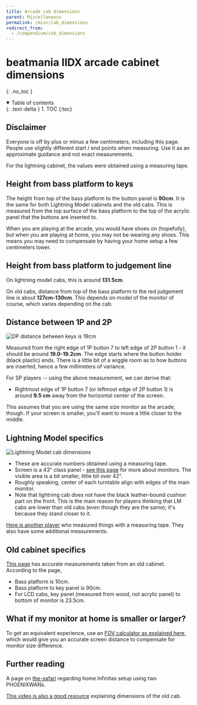 ```yaml
---
title: Arcade cab dimensions
parent: Miscellaneous
permalink: /misc/cab_dimensions
redirect_from:
  - /compendium/cab_dimensions
---
```


# beatmania IIDX arcade cabinet dimensions
{: .no_toc }

<details open markdown="block">
  <summary>
    Table of contents
  </summary>
  {: .text-delta }
1. TOC
{:toc}
</details>

## Disclaimer

Everyone is off by plus or minus a few centimeters, including this page. People use slightly different start / end points when measuring. Use it as an approximate guidance and not exact measurements.

For the lightning cabinet, the values were obtained using a measuring tape.

## Height from bass platform to keys

The height from top of the bass platform to the button panel is **90cm**. It is the same for both Lightning Model cabinets and the old cabs. This is measured from the top surface of the bass platform to the top of the acrylic panel that the buttons are inserted to.

When you are playing at the arcade, you would have shoes on (hopefully), but when you are playing at home, you may not be wearing any shoes. This means you may need to compensate by having your home setup a few centimeters lower.

## Height from bass platform to judgement line

On lightning model cabs, this is around **131.5cm**.

On old cabs, distance from top of the bass platform to the red judgement line is about **127cm-130cm**. This depends on model of the monitor of course, which varies depending on the cab.

## Distance between 1P and 2P

![DP distance between keys is 19cm](/assets/img/dp_distance.png)

Measured from the right edge of 1P button 7 to left edge of 2P button 1 - it should be around **19.0-19.2cm**. The edge starts where the button holder (black plastic) ends. There is a little bit of a wiggle room as to how buttons are inserted, hence a few millimeters of variance.

For SP players -- using the above measurement, we can derive that:

* Rightmost edge of 1P button 7 (or leftmost edge of 2P button 1) is around **9.5 cm** away from the horizontal center of the screen.

This assumes that you are using the same size monitor as the arcade, though. If your screen is smaller, you'll want to move a little closer to the middle.

## Lightning Model specifics

![Lightning Model cab dimensions](/assets/img/lm_dimensions.png)

* These are accurate numbers obtained using a measuring tape.
* Screen is a 43" class panel - [see this page](/compendium/infinitas_monitor) for more about monitors. The visible area is a bit smaller, little bit over 42".
* Roughly speaking, center of each turntable align with edges of the main monitor.
* Note that lightning cab does not have the black leather-bound cushion part on the front. This is the main reason for players thinking that LM cabs are lower than old cabs (even though they are the same); it's because they stand closer to it.

[Here is another player](https://mame48-g.net/%e3%80%90beatmaniaiidx-infinitasbms-%e7%ab%8b%e3%81%a1%e7%92%b0%e5%a2%83%e7%94%a8%e3%80%91%e3%83%a9%e3%82%a4%e3%83%88%e3%83%8b%e3%83%b3%e3%82%b0%e3%83%a2%e3%83%87%e3%83%ab%e7%ad%90%e4%bd%93%e5%af%b8/413/) who measured things with a measuring tape. They also have some additional measurements.

## Old cabinet specifics

[This page](http://jahhoo.ldblog.jp/archives/17971701.html) has accurate measurements taken from an old cabinet. According to the page,

* Bass platform is 10cm.
* Bass platform to key panel is 90cm.
* For LCD cabs, key panel (measured from wood, not acrylic panel) to bottom of monitor is 23.5cm.

## What if my monitor at home is smaller or larger?

To get an equivalent experience, use an [FOV calculator as explained here](/external_resources#fov-calculator), which would give you an accurate screen distance to compensate for monitor size difference.

## Further reading

A page on [the-safari](https://the-safari.com/3846) regarding home Infinitas setup using two PHOENIXWANs.

[This video is also a good resource](https://www.youtube.com/watch?v=6fDNC8ygWzE) explaining dimensions of the old cab.